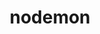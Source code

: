 ---
codehost: https://github.com/https://github.com/remy/nodemon
logohandle: nodemonio
other:
- name: OpenCollective
  url: https://opencollective.com/nodemon
sort: nodemon
title: nodemon
twitter: https://x.com/rem
website: https://nodemon.io/
---